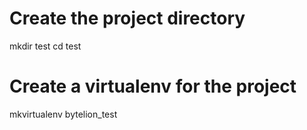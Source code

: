 
# Create the project directory

mkdir test
cd test

# Create a virtualenv for the project

mkvirtualenv bytelion_test
